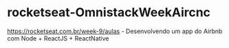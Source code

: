 # rocketseat-OmnistackWeekAircnc
https://rocketseat.com.br/week-9/aulas - Desenvolvendo um app do Airbnb com Node + ReactJS + ReactNative
